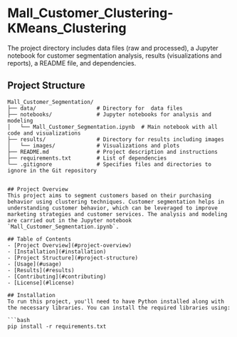 # Mall_Customer_Clustering-KMeans_Clustering
The project directory includes data files (raw and processed), a Jupyter notebook for customer segmentation analysis, results (visualizations and reports), a README file, and dependencies.

## Project Structure
```plaintext
Mall_Customer_Segmentation/
├── data/                   # Directory for  data files
├── notebooks/              # Jupyter notebooks for analysis and modeling
│   └── Mall_Customer_Segmentation.ipynb  # Main notebook with all code and visualizations
├── results/                # Directory for results including images
│   └── images/             # Visualizations and plots
├── README.md               # Project description and instructions
├── requirements.txt        # List of dependencies
└── .gitignore              # Specifies files and directories to ignore in the Git repository


## Project Overview
This project aims to segment customers based on their purchasing behavior using clustering techniques. Customer segmentation helps in understanding customer behavior, which can be leveraged to improve marketing strategies and customer services. The analysis and modeling are carried out in the Jupyter notebook `Mall_Customer_Segmentation.ipynb`.

## Table of Contents
- [Project Overview](#project-overview)
- [Installation](#installation)
- [Project Structure](#project-structure)
- [Usage](#usage)
- [Results](#results)
- [Contributing](#contributing)
- [License](#license)

## Installation
To run this project, you'll need to have Python installed along with the necessary libraries. You can install the required libraries using:

```bash
pip install -r requirements.txt
